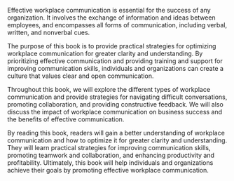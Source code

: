 
Effective workplace communication is essential for the success of any organization. It involves the exchange of information and ideas between employees, and encompasses all forms of communication, including verbal, written, and nonverbal cues.

The purpose of this book is to provide practical strategies for optimizing workplace communication for greater clarity and understanding. By prioritizing effective communication and providing training and support for improving communication skills, individuals and organizations can create a culture that values clear and open communication.

Throughout this book, we will explore the different types of workplace communication and provide strategies for navigating difficult conversations, promoting collaboration, and providing constructive feedback. We will also discuss the impact of workplace communication on business success and the benefits of effective communication.

By reading this book, readers will gain a better understanding of workplace communication and how to optimize it for greater clarity and understanding. They will learn practical strategies for improving communication skills, promoting teamwork and collaboration, and enhancing productivity and profitability. Ultimately, this book will help individuals and organizations achieve their goals by promoting effective workplace communication.

